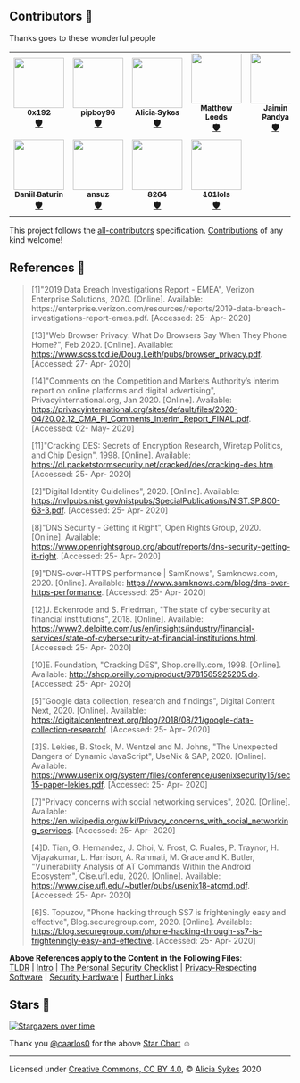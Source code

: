 
## Contributors 🙌

Thanks goes to these wonderful people

<!-- ALL-CONTRIBUTORS-LIST:START - Do not remove or modify this section -->
<!-- prettier-ignore-start -->
<!-- markdownlint-disable -->
<table>
  <tr>
    <td align="center"><a href="https://gitlab.com/W1nst0n"><img src="https://avatars3.githubusercontent.com/u/55300518?v=4" width="90px;" alt=""/><br /><sub><b>0x192</b></sub></a><br /><a href="#security-0x192" title="Security">🛡️</a></td>
    <td align="center"><a href="https://keybase.io/pipboy96"><img src="https://avatars1.githubusercontent.com/u/46632672?v=4" width="90px;" alt=""/><br /><sub><b>pipboy96</b></sub></a><br /><a href="#security-pipboy96" title="Security">🛡️</a></td>
    <td align="center"><a href="https://aliciasykes.com"><img src="https://avatars1.githubusercontent.com/u/1862727?v=4" width="90px;" alt=""/><br /><sub><b>Alicia Sykes</b></sub></a><br /><a href="#security-Lissy93" title="Security">🛡️</a></td>
    <td align="center"><a href="https://twitter.com/mwleeds"><img src="https://avatars2.githubusercontent.com/u/7833263?v=4" width="90px;" alt=""/><br /><sub><b>Matthew Leeds</b></sub></a><br /><a href="#security-mwleeds" title="Security">🛡️</a></td>
    <td align="center"><a href="http://jaiminpandya.com"><img src="https://avatars0.githubusercontent.com/u/20967911?v=4" width="90px;" alt=""/><br /><sub><b>Jaimin Pandya</b></sub></a><br /><a href="#security-pndyjack" title="Security">🛡️</a></td>
    <td align="center"><a href="https://twitter.com/ilesinge"><img src="https://avatars3.githubusercontent.com/u/501674?v=4" width="90px;" alt=""/><br /><sub><b>Alexandre G.-Raymond</b></sub></a><br /><a href="#security-ilesinge" title="Security">🛡️</a></td>
    <td align="center"><a href="https://github.com/guestx86"><img src="https://avatars2.githubusercontent.com/u/56132403?v=4" width="90px;" alt=""/><br /><sub><b>guestx86</b></sub></a><br /><a href="#security-guestx86" title="Security">🛡️</a></td>
  </tr>
  <tr>
    <td align="center"><a href="https://www.baturin.org"><img src="https://avatars0.githubusercontent.com/u/482212?v=4" width="90px;" alt=""/><br /><sub><b>Daniil Baturin</b></sub></a><br /><a href="#security-dmbaturin" title="Security">🛡️</a></td>
    <td align="center"><a href="https://transitiontech.ca"><img src="https://avatars2.githubusercontent.com/u/1264398?v=4" width="90px;" alt=""/><br /><sub><b>ansuz</b></sub></a><br /><a href="#security-ansuz" title="Security">🛡️</a></td>
    <td align="center"><a href="https://github.com/8264"><img src="https://avatars0.githubusercontent.com/u/23311938?v=4" width="90px;" alt=""/><br /><sub><b>8264</b></sub></a><br /><a href="#security-8264" title="Security">🛡️</a></td>
    <td align="center"><a href="https://github.com/101lols"><img src="https://avatars1.githubusercontent.com/u/29000894?v=4" width="90px;" alt=""/><br /><sub><b>101lols</b></sub></a><br /><a href="#security-101lols" title="Security">🛡️</a></td>
  </tr>
</table>

<!-- markdownlint-enable -->
<!-- prettier-ignore-end -->
<!-- ALL-CONTRIBUTORS-LIST:END -->

<!-- To add yourself to the table, copy the row above and replace with your details. Max 7 <td> (columns) per <tr> (row). -->


This project follows the [all-contributors](https://github.com/all-contributors/all-contributors) specification.
[Contributions](/CONTRIBUTING.md) of any kind welcome!



## References 📝


<blockquote>
[1]"2019 Data Breach Investigations Report - EMEA", Verizon Enterprise Solutions, 2020. [Online]. Available: https://enterprise.verizon.com/resources/reports/2019-data-breach-investigations-report-emea.pdf. [Accessed: 25- Apr- 2020]  
  
[13]"Web Browser Privacy: What Do Browsers Say When They Phone Home?", Feb 2020. [Online].
Available: https://www.scss.tcd.ie/Doug.Leith/pubs/browser_privacy.pdf. [Accessed: 27- Apr- 2020]

[14]"Comments on the Competition and Markets Authority’s interim report on online platforms and digital advertising", Privacyinternational.org, Jan 2020. [Online].
Available: https://privacyinternational.org/sites/default/files/2020-04/20.02.12_CMA_PI_Comments_Interim_Report_FINAL.pdf. [Accessed: 02- May- 2020]

[11]"Cracking DES: Secrets of Encryption Research, Wiretap Politics, and Chip Design", 1998. [Online]. Available: https://dl.packetstormsecurity.net/cracked/des/cracking-des.htm. [Accessed: 25- Apr- 2020]

[2]"Digital Identity Guidelines", 2020. [Online]. Available: https://nvlpubs.nist.gov/nistpubs/SpecialPublications/NIST.SP.800-63-3.pdf. [Accessed: 25- Apr- 2020]

[8]"DNS Security - Getting it Right", Open Rights Group, 2020. [Online]. Available: https://www.openrightsgroup.org/about/reports/dns-security-getting-it-right. [Accessed: 25- Apr- 2020]

[9]"DNS-over-HTTPS performance | SamKnows", Samknows.com, 2020. [Online]. Available: https://www.samknows.com/blog/dns-over-https-performance. [Accessed: 25- Apr- 2020]

[12]J. Eckenrode and S. Friedman, "The state of cybersecurity at financial institutions", 2018. [Online]. Available: https://www2.deloitte.com/us/en/insights/industry/financial-services/state-of-cybersecurity-at-financial-institutions.html. [Accessed: 25- Apr- 2020]

[10]E. Foundation, "Cracking DES", Shop.oreilly.com, 1998. [Online]. Available: http://shop.oreilly.com/product/9781565925205.do. [Accessed: 25- Apr- 2020]

[5]"Google data collection, research and findings", Digital Content Next, 2020. [Online]. Available: https://digitalcontentnext.org/blog/2018/08/21/google-data-collection-research/. [Accessed: 25- Apr- 2020]

[3]S. Lekies, B. Stock, M. Wentzel and M. Johns, "The Unexpected Dangers of Dynamic JavaScript", UseNix & SAP, 2020. [Online]. Available: https://www.usenix.org/system/files/conference/usenixsecurity15/sec15-paper-lekies.pdf. [Accessed: 25- Apr- 2020]

[7]"Privacy concerns with social networking services", 2020. [Online]. Available: https://en.wikipedia.org/wiki/Privacy_concerns_with_social_networking_services. [Accessed: 25- Apr- 2020]

[4]D. Tian, G. Hernandez, J. Choi, V. Frost, C. Ruales, P. Traynor, H. Vijayakumar, L. Harrison, A. Rahmati, M. Grace and K. Butler, "Vulnerability Analysis of AT Commands Within the Android Ecosystem", Cise.ufl.edu, 2020. [Online]. Available: https://www.cise.ufl.edu/~butler/pubs/usenix18-atcmd.pdf. [Accessed: 25- Apr- 2020]

[6]S. Topuzov, "Phone hacking through SS7 is frighteningly easy and effective", Blog.securegroup.com, 2020. [Online]. Available: https://blog.securegroup.com/phone-hacking-through-ss7-is-frighteningly-easy-and-effective. [Accessed: 25- Apr- 2020]
</blockquote>

**Above References apply to the Content in the Following Files**:<br>
[TLDR](/2_TLDR_Short_List.md) | [Intro](/0_Why_It_Matters.md) | [The Personal Security Checklist](/README.md) | [Privacy-Respecting Software](/5_Privacy_Respecting_Software.md) | [Security Hardware](/6_Privacy_and-Security_Gadgets.md) | [Further Links](/4_Privacy_And_Security_Links.md)

## Stars 🌟

[![Stargazers over time](https://starchart.cc/Lissy93/personal-security-checklist.svg)](https://star-history.t9t.io/#Lissy93/personal-security-checklist)

Thank you [@caarlos0](https://github.com/caarlos0) for the above [Star Chart](https://github.com/caarlos0/starcharts) ☺️


---

Licensed under [Creative Commons, CC BY 4.0](/LICENSE.md), © [Alicia Sykes](https://aliciasykes.com) 2020

